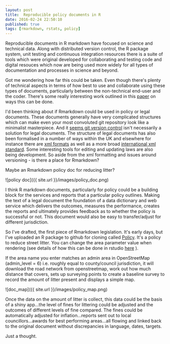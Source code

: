 ```yaml
---
layout: post
title:  Reproducible policy documents in R
date: 2016-02-24 22:50:10
published: true
tags: [rmarkdown, rstats, policy]
---
```


Reproducible documents in R markdown have focused on science and technical data. Along with distributed version control, the R package system, unit testing and continuous integration resources there is a suite of tools which were original developed for collaborating and testing code and digital resouces which now are being used more widely for all types of documentation and processes in science and beyond.

Got me wondering how far this could be taken. Even though there's plenty of technical aspects in terms of how best to use and collaborate using these types of documents, particularly between the non-technical end-user and the coder. There's some really interesting work outlined in this [paper](https://www.stat.auckland.ac.nz/~paul/Reports/invert/invert.html) on ways this can be done.

I'd been thinking about if Rmarkdown could be used in policy or legal documents. These documents generally have very complicated structures which can make even your most convoluted git repository look like a minimalist masterpiece. And it [seems git version control](https://legixinfo.wordpress.com/2015/08/12/can-github-be-used-to-manage-legislation/) isn't necessarily a solution for legal documents. The structure of legal documents has also been formalised in a number of ways within the UK and elsewhere for instance there are [xml formats](http://www.legislation.gov.uk/developer/formats) as well as a more broad [international xml standard](http://www.akomantoso.org/). Some interesting tools for editing and updating laws are also being development. So aside from the xml formatting and issues around versioning - is there a place for Rmarkdown?
 
Maybe an Rmarkdown policy doc for reducing litter?

![policy doc]({{ site.url }}/images/policy_doc.png)
 
I think R markdown documents, particularly for policy could be a building block for the services and reports that a particular policy outlines. Making the text of a legal document the foundation of a data dictionary and web service which delivers the outcomes, measures the performance, creates the reports and ultimately provides feedback as to whether the policy is successful or not. This document would also be easy to transfer/adjust for different jurisdiction.

So I've drafted, the first piece of Rmarkdown legislation. It's early days, but I've uploaded an R package to github for cloning called [Policy](https://github.com/fozy81/policy). It's a policy to reduce street litter. You can change the area parameter value when rendering (see details of how this can be done in rstudio [here](http://rmarkdown.rstudio.com/developer_parameterized_reports.html) ). 
 
If the area name you enter matches an admin area in OpenStreetMap (admin_level = 6) i.e. roughly equal to county/council jurisdiction, it will download the road network from openstreetmap, work out how much distance that covers, sets up surveying points to create a baseline survey to record the amount of litter present and displays a simple map.

![doc_map]({{ site.url }}/images/policy_map.png)

Once the data on the amount of litter is collect, this data could be the basis of a shiny app...the level of fines for littering could be adjusted and the outcomes of different levels of fine compared. The fines could be automatically adjusted for inflation...reports sent out to local councillors...awards for best performing areas...all flowing and linked back to the original document without discrepancies in language, dates, targets.

Just a thought.


